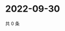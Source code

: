 # 2022-09-30

共 0 条

<!-- BEGIN WEIBO -->
<!-- 最后更新时间 Fri Sep 30 2022 18:08:06 GMT+0800 (China Standard Time) -->

<!-- END WEIBO -->
